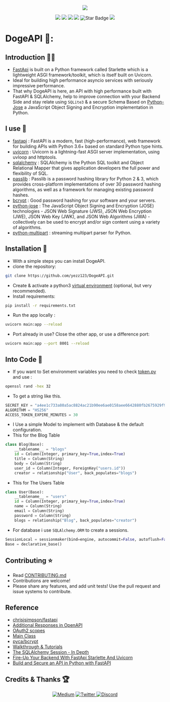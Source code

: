 <p align="center">
  <img  src="https://raw.githubusercontent.com/yezz123/DogeAPI/main/Images/logo.png?token=AMSGFK4PUTRSRCQWVEDDA7TAUTHDY">
</p>
<p align="center">
   <img src="https://img.shields.io/badge/Dev-Yezz123-green?style"/>
   <img src="https://img.shields.io/badge/language-python-blue?style"/>
   <img src="https://img.shields.io/github/stars/yezz123/DogeAPI"/>
   <img src="https://img.shields.io/github/forks/yezz123/DogeAPI"/>
   <img src="https://img.shields.io/static/v1?label=%F0%9F%8C%9F&message=If%20Useful&style=style=flat&color=BC4E99" alt="Star Badge"/>
   <img src="https://visitor-badge.laobi.icu/badge?page_id=yezz123.Pretty-Readme">
</p>

# DogeAPI 🌙:

## Introduction 👋🏻

-   [FastApi](https://fastapi.tiangolo.com/) is built on a Python framework called Starlette which is a lightweight ASGI framework/toolkit, which is itself built on Uvicorn.
-   Ideal for building high performance asyncio services with seriously impressive performance.
-   That why DogeAPI is here, an API with high performance built with FastAPI & SQLAlchemy, help to improve connection with your Backend Side and stay relate using `SQLite3` & a secure Schema Based on [Python-Jose](https://github.com/mpdavis/python-jose) a JavaScript Object Signing and Encryption implementation in Python.

## I use 🤔

-   [fastapi](https://fastapi.tiangolo.com/) : FastAPI is a modern, fast (high-performance), web framework for building APIs with Python 3.6+ based on standard Python type hints.
-   [uvicorn](https://www.uvicorn.org/) : Uvicorn is a lightning-fast ASGI server implementation, using uvloop and httptools.
-   [sqlalchemy](https://www.sqlalchemy.org/) : SQLAlchemy is the Python SQL toolkit and Object Relational Mapper that gives application developers the full power and flexibility of SQL.
-   [passlib](https://passlib.readthedocs.io/en/stable/) : Passlib is a password hashing library for Python 2 & 3, which provides cross-platform implementations of over 30 password hashing algorithms, as well as a framework for managing existing password hashes.
-   [bcrypt](https://github.com/pyca/bcrypt/) : Good password hashing for your software and your servers.
-   [python-jose](https://github.com/mpdavis/python-jose) : The JavaScript Object Signing and Encryption (JOSE) technologies - JSON Web Signature (JWS), JSON Web Encryption (JWE), JSON Web Key (JWK), and JSON Web Algorithms (JWA) - collectively can be used to encrypt and/or sign content using a variety of algorithms.
-   [python-multipart](https://github.com/andrew-d/python-multipart) : streaming multipart parser for Python.

## Installation 💼

-   With a simple steps you can install DogeAPI.
-   clone the repository:

```bash
git clone https://github.com/yezz123/DogeAPI.git
```

-   Create & activate a python3 [virtual environment](https://docs.python.org/3/tutorial/venv.html) (optional, but very recommended).
-   Install requirements:

```bash
pip install -r requirements.txt
```

-   Run the app locally :

```bash
uvicorn main:app --reload
```

-   Port already in use? Close the other app, or use a difference port:

```bash
uvicorn main:app --port 8001 --reload
```

## Into Code 🐍

-   If you want to Set environment variables you need to check [token.py](schema/token.py) and use :

```bash
openssl rand -hex 32
```

-   To get a string like this.

```python
SECRET_KEY = "a4ee1c733a80a5ac8824ac21b90ee6ae0158aee6642880fb2675929f99b1a677"
ALGORITHM = "HS256"
ACCESS_TOKEN_EXPIRE_MINUTES = 30
```

-   I Use a simple Model to implement with Database & the default configuration.
-   This for the Blog Table

```python
class Blog(Base):
    __tablename__ = "blogs"
    id = Column(Integer, primary_key=True,index=True)
    title = Column(String)
    body = Column(String)
    user_id = Column(Integer, ForeignKey("users.id"))
    creator = relationship("User", back_populates="blogs")
```

-   This for The Users Table

```python
class User(Base):
    __tablename__ = "users"
    id = Column(Integer, primary_key=True,index=True)
    name = Column(String)
    email = Column(String)
    password = Column(String)
    blogs = relationship("Blog", back_populates="creator")
```

-   For database i use `SQLAlchemy.ORM` to create a sessions.

```python
SessionLocal = sessionmaker(bind=engine, autocommit=False, autoflush=False)
Base = declarative_base()
```

## Contributing ⭐

-   Read [CONTRIBUTING.md](https://github.com/yezz123/DogeAPI/blob/main/CONTRIBUTING.md)
-   Contributions are welcome!
-   Please share any features, and add unit tests! Use the pull request and issue systems to contribute.

## Reference

-   [chrisjsimpson/fastapi](https://github.com/chrisjsimpson/fastapi)
-   [Additional Responses in OpenAPI](https://fastapi.tiangolo.com/advanced/additional-responses/)
-   [OAuth2 scopes](https://fastapi.tiangolo.com/advanced/security/oauth2-scopes/)
-   [Main Class](http://andrew-d.github.io/python-multipart/api.html#main-class)
-   [pyca/bcrypt](https://github.com/pyca/bcrypt/)
-   [Walkthrough & Tutorials](https://passlib.readthedocs.io/en/stable/narr/index.html)
-   [The SQLAlchemy Session - In Depth](https://youtu.be/PKAdehPHOMo)
-   [Fire-Up Your Backend With FastApi Starlette And Uvicorn](https://ra-6446.medium.com/fire-up-your-backend-with-fastapi-starlette-and-uvicorn-2a1861101d75)
-   [Build and Secure an API in Python with FastAPI](https://developer.okta.com/blog/2020/12/17/build-and-secure-an-api-in-python-with-fastapi)

## Credits & Thanks 🏆

<p align="center">
    <a href="https://yassertahiri.medium.com/">
    <img alt="Medium" src="https://img.shields.io/badge/Medium%20-%23000000.svg?&style=for-the-badge&logo=Medium&logoColor=white"/></a>
    <a href="https://twitter.com/THyasser1">
    <img alt="Twitter" src="https://img.shields.io/badge/Twitter%20-%231DA1F2.svg?&style=for-the-badge&logo=Twitter&logoColor=white"</a>
    <a href="https://discord.gg/2x32TdfB57">
    <img alt="Discord" src="https://img.shields.io/badge/Discord%20-%237289DA.svg?&style=for-the-badge&logo=discord&logoColor=white"/></a>
</p>
